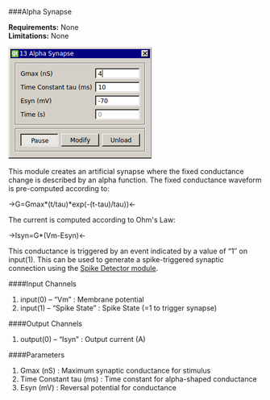 ###Alpha Synapse

**Requirements:** None  
**Limitations:** None  

![Alpha Synapse GUI](alpha-synapse.png)


<!--start-->
This module creates an artificial synapse where the fixed conductance change is described by an alpha function. The fixed conductance waveform is pre-computed according to:  

->G=Gmax\*(t/tau)\*exp(-(t-tau)/tau))<-

The current is computed according to Ohm's Law:

->Isyn=G\*(Vm-Esyn)<-

This conductance is triggered by an event indicated by a value of “1″ on input(1). This can be used to generate a spike-triggered synaptic connection using the [Spike Detector module](https://github.com/RTXI/spike-detector).
<!--end-->

####Input Channels
1. input(0) – “Vm” : Membrane potential
2. input(1) – “Spike State” : Spike State (=1 to trigger synapse)

####Output Channels
1. output(0) – “Isyn” : Output current (A)

####Parameters
1. Gmax (nS) : Maximum synaptic conductance for stimulus
2. Time Constant tau (ms) : Time constant for alpha-shaped conductance
3. Esyn (mV) : Reversal potential for conductance
